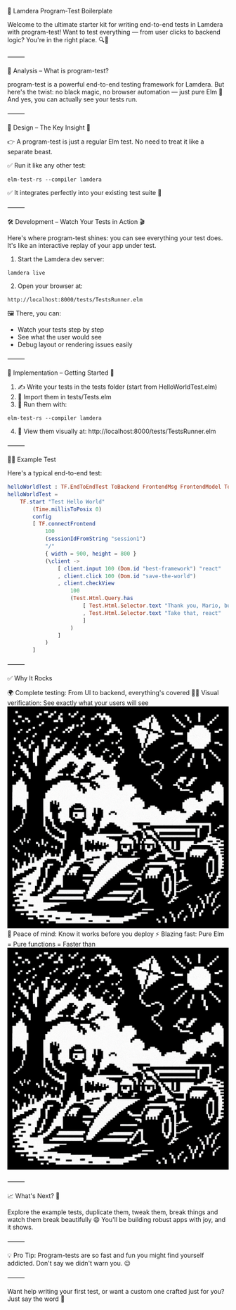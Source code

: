 🚀 Lamdera Program-Test Boilerplate

Welcome to the ultimate starter kit for writing end-to-end tests in Lamdera with program-test!
Want to test everything — from user clicks to backend logic? You're in the right place. 🔍🧪

⸻

🧠 Analysis – What is program-test?

program-test is a powerful end-to-end testing framework for Lamdera.
But here's the twist: no black magic, no browser automation — just pure Elm 💚
And yes, you can actually see your tests run.

⸻

🎯 Design – The Key Insight 🧩

👉 A program-test is just a regular Elm test.
No need to treat it like a separate beast.

✅ Run it like any other test:

```
elm-test-rs --compiler lamdera
```

✅ It integrates perfectly into your existing test suite 🧵

⸻

🛠️ Development – Watch Your Tests in Action 🎬

Here's where program-test shines: you can see everything your test does.
It's like an interactive replay of your app under test.
1. Start the Lamdera dev server:

```
lamdera live
```

2. Open your browser at:

```
http://localhost:8000/tests/TestsRunner.elm
```

🖼️ There, you can:
- Watch your tests step by step
- See what the user would see
- Debug layout or rendering issues easily

⸻

🚀 Implementation – Getting Started 🧪
1. ✍️ Write your tests in the tests folder (start from HelloWorldTest.elm)
2. 🧩 Import them in tests/Tests.elm
3. 🧪 Run them with:

```
elm-test-rs --compiler lamdera
```

4. 👀 View them visually at: http://localhost:8000/tests/TestsRunner.elm

⸻

🧑‍🏫 Example Test

Here's a typical end-to-end test:
```elm
helloWorldTest : TF.EndToEndTest ToBackend FrontendMsg FrontendModel ToFrontend BackendMsg BackendModel
helloWorldTest =
    TF.start "Test Hello World"
        (Time.millisToPosix 0)
        config
        [ TF.connectFrontend
            100
            (sessionIdFromString "session1")
            "/"
            { width = 900, height = 800 }
            (\client ->
                [ client.input 100 (Dom.id "best-framework") "react"
                , client.click 100 (Dom.id "save-the-world")
                , client.checkView
                    100
                    (Test.Html.Query.has
                        [ Test.Html.Selector.text "Thank you, Mario, but the slowness is in another framework"
                        , Test.Html.Selector.text "Take that, react"
                        ]
                    )
                ]
            )
        ]
```

⸻

✅ Why It Rocks

🌍 Complete testing: From UI to backend, everything's covered
🕵️‍♂️ Visual verification: See exactly what your users will see ![Koenigsegg Jesko Absolut](voiture-de-course.png)
🧘 Peace of mind: Know it works before you deploy
⚡ Blazing fast: Pure Elm = Pure functions = Faster than ![Koenigsegg Jesko Absolut](voiture-de-course.png)

⸻

📈 What's Next? 🎉

Explore the example tests, duplicate them, tweak them, break things and watch them break beautifully 😄
You'll be building robust apps with joy, and it shows.

⸻

💡 Pro Tip: Program-tests are so fast and fun you might find yourself addicted. Don't say we didn't warn you. 😉

⸻

Want help writing your first test, or want a custom one crafted just for you? Just say the word 💬
